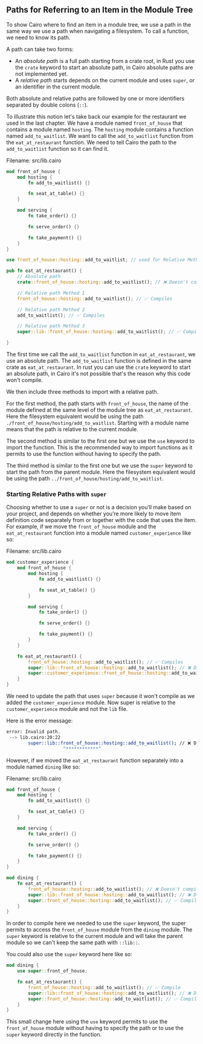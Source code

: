## Paths for Referring to an Item in the Module Tree

To show Cairo where to find an item in a module tree, we use a path in the same way we use a path when navigating a filesystem. To call a function, we need to know its path.

A path can take two forms:

- An _absolute path_ is a full path starting from a crate root, in Rust you use the `crate` keyword to start an absolute path, in Cairo absolute paths are not implemented yet.
- A _relative path_ starts depends on the current module and uses `super`, or an identifier in the current module.

Both absolute and relative paths are followed by one or more identifiers
separated by double colons (`::`).

To illustrate this notion let's take back our example for the restaurant we used in the last chapter. We have a module named `front_of_house` that contains a module named `hosting`. The `hosting` module contains a function named `add_to_waitlist`. We want to call the `add_to_waitlist` function from the `eat_at_restaurant` function. We need to tell Cairo the path to the `add_to_waitlist` function so it can find it.

<span class="filename">Filename: src/lib.cairo</span>

```rust
mod front_of_house {
    mod hosting {
        fn add_to_waitlist() {}

        fn seat_at_table() {}
    }

    mod serving {
        fn take_order() {}

        fn serve_order() {}

        fn take_payment() {}
    }
}

use front_of_house::hosting::add_to_waitlist; // used for Relative Method 2

pub fn eat_at_restaurant() {
    // Absolute path
    crate::front_of_house::hosting::add_to_waitlist(); // ❌ Doesn't compile in Cairo

    // Relative path Method 1
    front_of_house::hosting::add_to_waitlist(); // ✅ Compiles

    // Relative path Method 2
    add_to_waitlist(); // ✅ Compiles

    // Relative path Method 3
    super::lib::front_of_house::hosting::add_to_waitlist(); // ✅ Compiles

}
```

The first time we call the `add_to_waitlist` function in `eat_at_restaurant`,
we use an absolute path. The `add_to_waitlist` function is defined in the same
crate as `eat_at_restaurant`. In rust you can use the `crate` keyword to
start an absolute path, in Cairo it's not possible that's the reason why this code won't compile.

We then include three methods to import with a relative path.

For the first method, the path starts with `front_of_house`, the name of the module
defined at the same level of the module tree as `eat_at_restaurant`. Here the
filesystem equivalent would be using the path
`./front_of_house/hosting/add_to_waitlist`. Starting with a module name means
that the path is relative to the current module.

The second method is similar to the first one but we use the `use` keyword to import the function. This is the recommended way to import functions as it permits to use the function without having to specify the path.

The third method is similar to the first one but we use the `super` keyword to start the path from the parent module. Here the filesystem equivalent would be using the path `../front_of_house/hosting/add_to_waitlist`.

### Starting Relative Paths with `super`

Choosing whether to use a `super` or not is a decision you’ll make
based on your project, and depends on whether you’re more likely to move item
definition code separately from or together with the code that uses the item.
For example, if we move the `front_of_house` module and the `eat_at_restaurant`
function into a module named `customer_experience` like so:

<span class="filename">Filename: src/lib.cairo</span>

```rust
mod customer_experience {
    mod front_of_house {
        mod hosting {
            fn add_to_waitlist() {}

            fn seat_at_table() {}
        }

        mod serving {
            fn take_order() {}

            fn serve_order() {}

            fn take_payment() {}
        }
    }

    fn eat_at_restaurant() {
        front_of_house::hosting::add_to_waitlist(); // ✅ Compiles
        super::lib::front_of_house::hosting::add_to_waitlist(); // ❌ Doesn't compile
        super::customer_experience::front_of_house::hosting::add_to_waitlist(); // ✅ Compiles
    }
}
```

We need to update the path that uses `super` because it won't compile as we added the `customer_experience` module. Now super is relative to the `customer_experience` module and not the `lib` file.

Here is the error message:

```bash
error: Invalid path.
 --> lib.cairo:20:22
        super::lib::front_of_house::hosting::add_to_waitlist(); // ❌ Doesn't compile
                     ^************^
```

However, if we moved the `eat_at_restaurant` function separately into a module
named `dining` like so:

<span class="filename">Filename: src/lib.cairo</span>

```rust
mod front_of_house {
    mod hosting {
        fn add_to_waitlist() {}

        fn seat_at_table() {}
    }

    mod serving {
        fn take_order() {}

        fn serve_order() {}

        fn take_payment() {}
    }
}

mod dining {
    fn eat_at_restaurant() {
        front_of_house::hosting::add_to_waitlist(); // ❌ Doesn't compile
        super::lib::front_of_house::hosting::add_to_waitlist(); // ❌ Doesn't compile
        super::front_of_house::hosting::add_to_waitlist(); // ✅ Compiles
    }
}
```

In order to compile here we needed to use the `super` keyword, the super permits to access the `front_of_house` module from the `dining` module. The `super` keyword is relative to the current module and will take the parent module so we can't keep the same path with `::lib::`.

You could also use the `super` keyword here like so:

```rust
mod dining {
    use super::front_of_house;

    fn eat_at_restaurant() {
        front_of_house::hosting::add_to_waitlist(); // ✅ Compile
        super::lib::front_of_house::hosting::add_to_waitlist(); // ❌ Doesn't compile
        super::front_of_house::hosting::add_to_waitlist(); // ✅ Compiles
    }
}
```

This small change here using the `use` keyword permits to use the `front_of_house` module without having to specify the path or to use the `super` keyword directly in the function.
